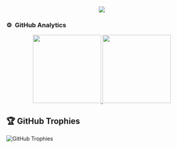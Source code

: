 
<div align="center">
<h1 align="center">
    <img src="https://readme-typing-svg.herokuapp.com/?font=Press+Start+2P&size=24&color=000000&center=true&vCenter=true&width=500&height=70&duration=5000&lines=Soy+Zopenko+joder;+adios!👋🏻;" />
</h1>
</div>

### ⚙️ &nbsp;GitHub Analytics

<p align="center">
<a href="https://github.com/DaniGarridoNunez">
  <img height="180em" src="https://github-readme-stats-eight-theta.vercel.app/api?username=DaniGarridoNunez&show_icons=true&theme=algolia&include_all_commits=true&count_private=true"/>
  <img height="180em" src="https://github-readme-stats-eight-theta.vercel.app/api/top-langs/?username=DaniGarridoNunez&layout=compact&langs_count=8&theme=algolia"/>
</a>
</p>

## 🏆 GitHub Trophies
![GitHub Trophies](https://github-profile-trophy.vercel.app/?username=DaniGarridoNunez&no-frame=false&no-bg=false&margin-w=4)
